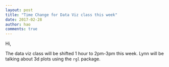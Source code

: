 ```yaml
---
layout: post
title: "Time Change for Data Viz class this week"
date: 2017-02-28
author: hao
comments: true
---
```


Hi,

The data viz class will be shifted 1 hour to 2pm-3pm this week. Lynn will be talking about 3d plots using the `rgl` package.